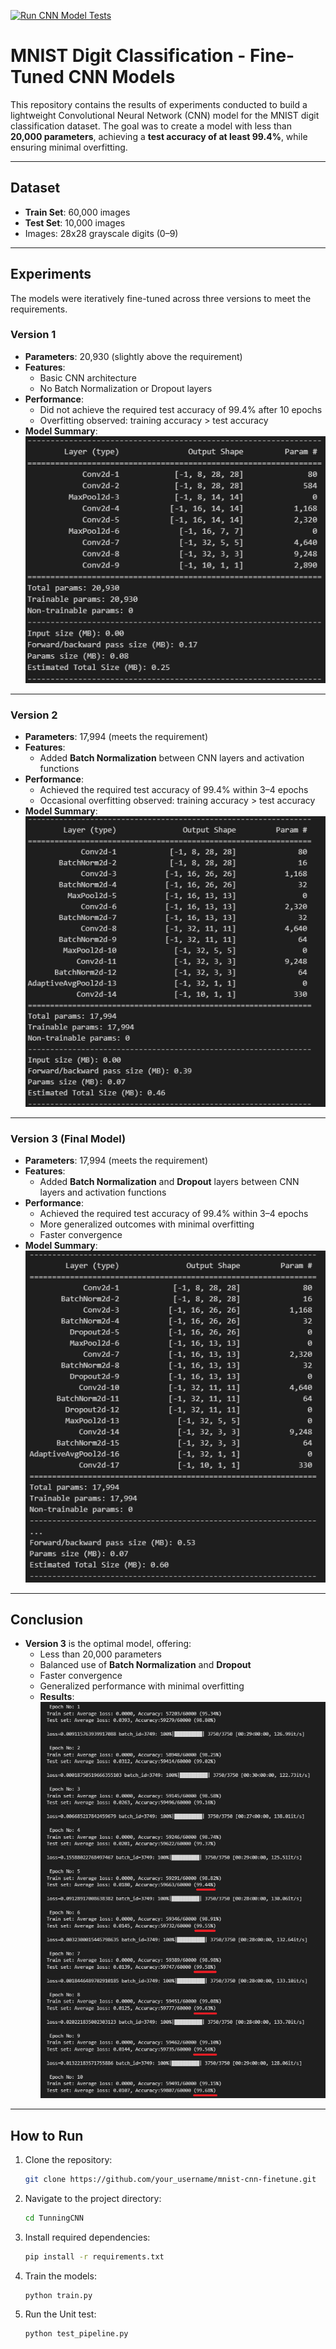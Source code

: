 [![Run CNN Model Tests](https://github.com/Ezhirko/Creative-AI-apps/actions/workflows/ci_cd.yml/badge.svg)](https://github.com/Ezhirko/Creative-AI-apps/actions/workflows/ci_cd.yml)

# MNIST Digit Classification - Fine-Tuned CNN Models

This repository contains the results of experiments conducted to build a lightweight Convolutional Neural Network (CNN) model for the MNIST digit classification dataset. The goal was to create a model with less than **20,000 parameters**, achieving a **test accuracy of at least 99.4%**, while ensuring minimal overfitting.

---

## **Dataset**
- **Train Set**: 60,000 images
- **Test Set**: 10,000 images
- Images: 28x28 grayscale digits (0–9)

---

## **Experiments**
The models were iteratively fine-tuned across three versions to meet the requirements.

### **Version 1**
- **Parameters**: 20,930 (slightly above the requirement)
- **Features**:
  - Basic CNN architecture
  - No Batch Normalization or Dropout layers
- **Performance**:
  - Did not achieve the required test accuracy of 99.4% after 10 epochs
  - Overfitting observed: training accuracy > test accuracy
- **Model Summary**:  
  ![](Images/Version1.png)

---

### **Version 2**
- **Parameters**: 17,994 (meets the requirement)
- **Features**:
  - Added **Batch Normalization** between CNN layers and activation functions
- **Performance**:
  - Achieved the required test accuracy of 99.4% within 3–4 epochs
  - Occasional overfitting observed: training accuracy > test accuracy
- **Model Summary**:  
  ![](Images/Version2.png)

---

### **Version 3 (Final Model)**
- **Parameters**: 17,994 (meets the requirement)
- **Features**:
  - Added **Batch Normalization** and **Dropout** layers between CNN layers and activation functions
- **Performance**:
  - Achieved the required test accuracy of 99.4% within 3–4 epochs
  - More generalized outcomes with minimal overfitting
  - Faster convergence
- **Model Summary**:  
  ![](Images/Version3.png)

---

## **Conclusion**
- **Version 3** is the optimal model, offering:
  - Less than 20,000 parameters
  - Balanced use of **Batch Normalization** and **Dropout**
  - Faster convergence
  - Generalized performance with minimal overfitting
  - **Results**: </br>
    ![](Images/TrainingLogs.png)

---

## **How to Run**
1. Clone the repository:
   ```bash
   git clone https://github.com/your_username/mnist-cnn-finetune.git

2. Navigate to the project directory:
   ```bash
   cd TunningCNN
   
3. Install required dependencies:
   ```bash
   pip install -r requirements.txt

4. Train the models:
   ```bash
   python train.py

5. Run the Unit test:
   ```bash
   python test_pipeline.py
